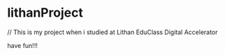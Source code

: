 # lithanProject
// This is my project when i studied at Lithan EduClass Digital Accelerator

have fun!!!
